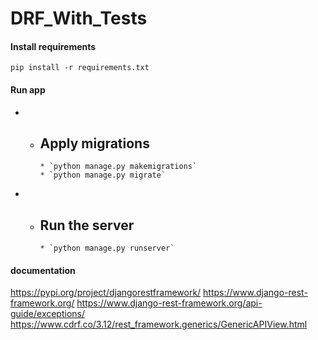 # DRF_With_Tests 


#### Install requirements

`pip install -r requirements.txt`

#### Run app 

- * Apply migrations 
    -
        * `python manage.py makemigrations`
        * `python manage.py migrate`

- * Run the server 
    -
        * `python manage.py runserver`


#### documentation 
https://pypi.org/project/djangorestframework/
https://www.django-rest-framework.org/
https://www.django-rest-framework.org/api-guide/exceptions/
https://www.cdrf.co/3.12/rest_framework.generics/GenericAPIView.html